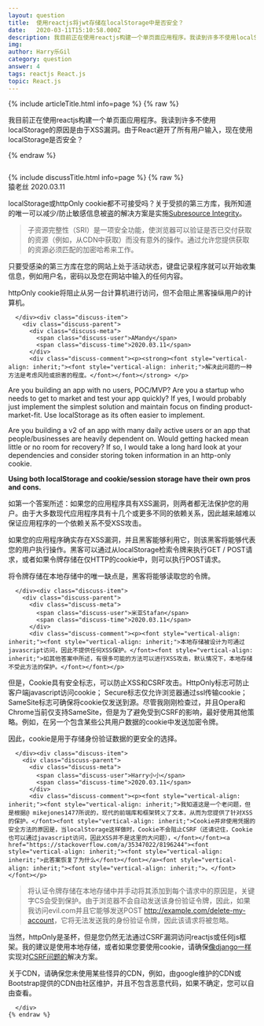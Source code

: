 ```yaml
---
layout: question
title:  使用reactjs将jwt存储在localStorage中是否安全？
date:   2020-03-11T15:10:58.000Z
description: 我目前正在使用reactjs构建一个单页面应用程序。我读到许多不使用localStorage的原因是由于XSS漏洞。由于React避开了所有用户输入，现在...
img: 
author: Harry乐Gil
category: question
answer: 4
tags: reactjs React.js
topic: React.js
---
```

<div class="article-root">
  <div class="article">
    {% include articleTitle.html info=page %}
    {% raw %}
    <div class="article-content"><p><font style="vertical-align: inherit;"><font style="vertical-align: inherit;">我目前正在使用reactjs构建一个单页面应用程序。</font><font style="vertical-align: inherit;">我读到许多不使用localStorage的原因是由于XSS漏洞。</font><font style="vertical-align: inherit;">由于React避开了所有用户输入，现在使用localStorage是否安全？</font></font></p></div>
    {% endraw %}
  </div>
  <p style="height: 0;width:0;overflow: hidden;"> 第824篇《使用reactjs将jwt存储在localStorage中是否安全？》来自Winter(https://github.com/aiyld/aiyld.github.io)的站点</p>
  <div class="discuss-wrapper">
    {% include discussTitle.html info=page %}
    {% raw %}
    <div class="discuss-item">
        <div class="discuss-parent">
          <div class="discuss-meta">
            <span class="discuss-user">猿老丝</span>
            <span class="discuss-time">2020.03.11</span>
          </div>
          <div class="discuss-comment"><p><font style="vertical-align: inherit;"><font style="vertical-align: inherit;">localStorage或httpOnly cookie都不可接受吗？</font><font style="vertical-align: inherit;">关于受损的第三方库，我所知道的唯一可以减少/防止敏感信息被盗的解决方案是实施</font></font><a href="https://developer.mozilla.org/en-US/docs/Web/Security/Subresource_Integrity" rel="nofollow noreferrer"><font style="vertical-align: inherit;"><font style="vertical-align: inherit;">Subresource Integrity</font></font></a><font style="vertical-align: inherit;"><font style="vertical-align: inherit;">。</font></font></p>

<blockquote>
  <p><font style="vertical-align: inherit;"><font style="vertical-align: inherit;">子资源完整性（SRI）是一项安全功能，使浏览器可以验证是否已交付获取的资源（例如，从CDN中获取）而没有意外的操作。</font><font style="vertical-align: inherit;">通过允许您提供获取的资源必须匹配的加密哈希来工作。</font></font></p>
</blockquote>

<p><font style="vertical-align: inherit;"><font style="vertical-align: inherit;">只要受感染的第三方库在您的网站上处于活动状态，键盘记录程序就可以开始收集信息，例如用户名，密码以及您在网站中输入的任何内容。</font></font></p>

<p><font style="vertical-align: inherit;"><font style="vertical-align: inherit;">httpOnly cookie将阻止从另一台计算机进行访问，但不会阻止黑客操纵用户的计算机。</font></font></p></div>
        </div>
        
      </div><div class="discuss-item">
        <div class="discuss-parent">
          <div class="discuss-meta">
            <span class="discuss-user">AMandy</span>
            <span class="discuss-time">2020.03.11</span>
          </div>
          <div class="discuss-comment"><p><strong><font style="vertical-align: inherit;"><font style="vertical-align: inherit;">解决此问题的一种方法是考虑风险或损害的程度。</font></font></strong> </p>

<p>Are you building an app with no users, POC/MVP? Are you a startup who needs to get to market and test your app quickly? If yes, I would probably just implement the simplest solution and maintain focus on finding product-market-fit. Use localStorage as its often easier to implement. </p>

<p>Are you building a v2 of an app with many daily active users or an app that people/businesses are heavily dependent on. Would getting hacked mean little or no room for recovery? If so, I would take a long hard look at your dependencies and consider storing token information in an http-only cookie. </p>

<p><strong>Using both localStorage and cookie/session storage have their own pros and cons.</strong> </p>

<p><font style="vertical-align: inherit;"><font style="vertical-align: inherit;">如第一个答案所述：如果您的应用程序具有XSS漏洞，则两者都无法保护您的用户。</font><font style="vertical-align: inherit;">由于大多数现代应用程序具有十几个或更多不同的依赖关系，因此越来越难以保证应用程序的一个依赖关系不受XSS攻击。</font></font></p>

<p><font style="vertical-align: inherit;"><font style="vertical-align: inherit;">如果您的应用程序确实存在XSS漏洞，并且黑客能够利用它，则该黑客将能够代表您的用户执行操作。</font><font style="vertical-align: inherit;">黑客可以通过从localStorage检索令牌来执行GET / POST请求，或者如果令牌存储在仅HTTP的cookie中，则可以执行POST请求。</font></font></p>

<p><font style="vertical-align: inherit;"><font style="vertical-align: inherit;">将令牌存储在本地存储中的唯一缺点是，黑客将能够读取您的令牌。 </font></font></p></div>
        </div>
        
      </div><div class="discuss-item">
        <div class="discuss-parent">
          <div class="discuss-meta">
            <span class="discuss-user">米亚Stafan</span>
            <span class="discuss-time">2020.03.11</span>
          </div>
          <div class="discuss-comment"><p><font style="vertical-align: inherit;"><font style="vertical-align: inherit;">本地存储被设计为可通过javascript访问，因此不提供任何XSS保护。</font><font style="vertical-align: inherit;">如其他答案中所述，有很多可能的方法可以进行XSS攻击，默认情况下，本地存储不受此方法的保护。</font></font></p>

<p><font style="vertical-align: inherit;"><font style="vertical-align: inherit;">但是，Cookie具有安全标志，可以防止XSS和CSRF攻击。</font><font style="vertical-align: inherit;">HttpOnly标志可防止客户端javascript访问cookie； Secure标志仅允许浏览器通过ssl传输cookie； SameSite标志可确保将cookie仅发送到源。</font><font style="vertical-align: inherit;">尽管我刚刚检查过，并且Opera和Chrome当前仅支持SameSite，但是为了避免受到CSRF的影响，最好使用其他策略。</font><font style="vertical-align: inherit;">例如，在另一个包含某些公共用户数据的cookie中发送加密令牌。</font></font></p>

<p><font style="vertical-align: inherit;"><font style="vertical-align: inherit;">因此，cookie是用于存储身份验证数据的更安全的选择。</font></font></p></div>
        </div>
        
      </div><div class="discuss-item">
        <div class="discuss-parent">
          <div class="discuss-meta">
            <span class="discuss-user">Harry小小</span>
            <span class="discuss-time">2020.03.11</span>
          </div>
          <div class="discuss-comment"><p><font style="vertical-align: inherit;"><font style="vertical-align: inherit;">我知道这是一个老问题，但是根据@ mikejones1477所说的，现代的前端库和框架转义了文本，从而为您提供了针对XSS的保护。</font><font style="vertical-align: inherit;">Cookie并非使用凭据的安全方法的原因是，当localStorage这样做时，Cookie不会阻止CSRF（还请记住，Cookie也可以通过javascript访问，因此XSS并不是这里的大问题），</font></font><a href="https://stackoverflow.com/a/35347022/8196244"><font style="vertical-align: inherit;"><font style="vertical-align: inherit;">此答案恢复了为什么</font></font></a><font style="vertical-align: inherit;"><font style="vertical-align: inherit;">。</font></font></p>

<blockquote>
  <p><font style="vertical-align: inherit;"><font style="vertical-align: inherit;">将认证令牌存储在本地存储中并手动将其添加到每个请求中的原因是，关键字CS会受到保护。</font><font style="vertical-align: inherit;">由于浏览器不会自动发送该身份验证令牌，因此，如果我访问evil.com并且它能够发送POST </font></font><a href="http://example.com/delete-my-account" rel="noreferrer"><font style="vertical-align: inherit;"><font style="vertical-align: inherit;">http://example.com/delete-my-account</font></font></a><font style="vertical-align: inherit;"><font style="vertical-align: inherit;">，它将无法发送我的</font><font style="vertical-align: inherit;">身份验证</font><font style="vertical-align: inherit;">令牌，因此该请求将被忽略。</font></font></p>
</blockquote>

<p><font style="vertical-align: inherit;"><font style="vertical-align: inherit;">当然，httpOnly是圣杯，但是您仍然无法通过CSRF漏洞访问reactjs或任何js框架。</font><font style="vertical-align: inherit;">我的建议是使用本地存储，或者如果您要使用cookie，请确保</font></font><a href="http://kylebebak.github.io/post/csrf-protection#double-submit-cookie" rel="noreferrer"><font style="vertical-align: inherit;"><font style="vertical-align: inherit;">像django一样</font></font></a><font style="vertical-align: inherit;"><font style="vertical-align: inherit;">实现对</font><a href="http://kylebebak.github.io/post/csrf-protection#double-submit-cookie" rel="noreferrer"><font style="vertical-align: inherit;">CSRF问题的</font></a><font style="vertical-align: inherit;">解决方案</font><font style="vertical-align: inherit;">。</font></font></p>

<p><font style="vertical-align: inherit;"><font style="vertical-align: inherit;">关于CDN，请确保您未使用某些怪异的CDN，例如，由google维护的CDN或Bootstrap提供的CDN由社区维护，并且不包含恶意代码，如果不确定，您可以自由查看。</font></font></p></div>
        </div>
        
      </div>
    {% endraw %}
  </div>
<div>
